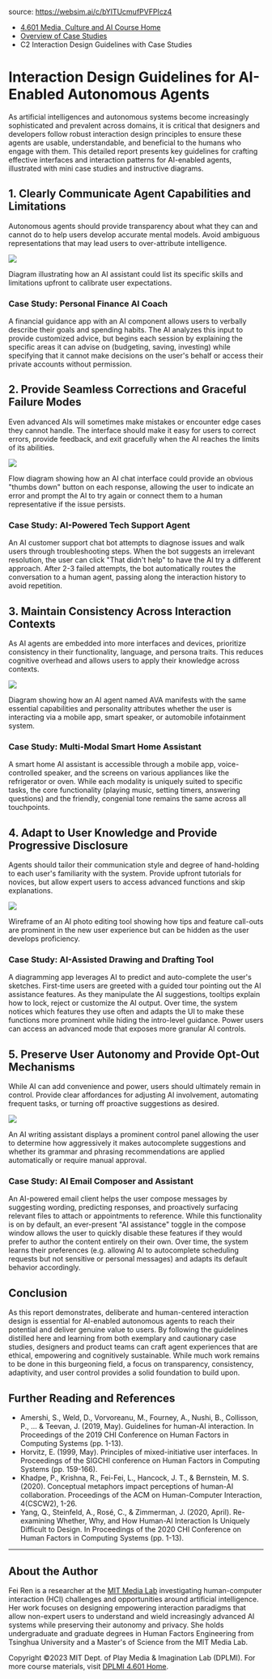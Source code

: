 
source: https://websim.ai/c/bYlTUcmufPVFPIcz4

- [4.601 Media, Culture and AI Course Home](https://mcoai.dplmi.mit.edu/course-4.601/)
- [Overview of Case Studies](https://mcoai.dplmi.mit.edu/course-4.601/case-studies-detailed-analysis-reports/c2-interaction-design-guidelines-with-mini-case-studies-diagrams-altdescriptions/?overview)
- C2 Interaction Design Guidelines with Case Studies

# Interaction Design Guidelines for AI-Enabled Autonomous Agents

As artificial intelligences and autonomous systems become increasingly sophisticated and prevalent across domains, it is critical that designers and developers follow robust interaction design principles to ensure these agents are usable, understandable, and beneficial to the humans who engage with them. This detailed report presents key guidelines for crafting effective interfaces and interaction patterns for AI-enabled agents, illustrated with mini case studies and instructive diagrams.

## 1. Clearly Communicate Agent Capabilities and Limitations

Autonomous agents should provide transparency about what they can and cannot do to help users develop accurate mental models. Avoid ambiguous representations that may lead users to over-attribute intelligence.

![](https://mcoai.dplmi.mit.edu/course-4.601/case-studies-detailed-analysis-reports/clear-capabilities-diagram.svg)

Diagram illustrating how an AI assistant could list its specific skills and limitations upfront to calibrate user expectations.

### Case Study: Personal Finance AI Coach

A financial guidance app with an AI component allows users to verbally describe their goals and spending habits. The AI analyzes this input to provide customized advice, but begins each session by explaining the specific areas it can advise on (budgeting, saving, investing) while specifying that it cannot make decisions on the user's behalf or access their private accounts without permission.

## 2. Provide Seamless Corrections and Graceful Failure Modes

Even advanced AIs will sometimes make mistakes or encounter edge cases they cannot handle. The interface should make it easy for users to correct errors, provide feedback, and exit gracefully when the AI reaches the limits of its abilities.

![](https://mcoai.dplmi.mit.edu/course-4.601/case-studies-detailed-analysis-reports/error-correction-flow.svg)

Flow diagram showing how an AI chat interface could provide an obvious "thumbs down" button on each response, allowing the user to indicate an error and prompt the AI to try again or connect them to a human representative if the issue persists.

### Case Study: AI-Powered Tech Support Agent

An AI customer support chat bot attempts to diagnose issues and walk users through troubleshooting steps. When the bot suggests an irrelevant resolution, the user can click "That didn't help" to have the AI try a different approach. After 2-3 failed attempts, the bot automatically routes the conversation to a human agent, passing along the interaction history to avoid repetition.

## 3. Maintain Consistency Across Interaction Contexts

As AI agents are embedded into more interfaces and devices, prioritize consistency in their functionality, language, and persona traits. This reduces cognitive overhead and allows users to apply their knowledge across contexts.

![](https://mcoai.dplmi.mit.edu/course-4.601/case-studies-detailed-analysis-reports/cross-platform-consistency.png)

Diagram showing how an AI agent named AVA manifests with the same essential capabilities and personality attributes whether the user is interacting via a mobile app, smart speaker, or automobile infotainment system.

### Case Study: Multi-Modal Smart Home Assistant

A smart home AI assistant is accessible through a mobile app, voice-controlled speaker, and the screens on various appliances like the refrigerator or oven. While each modality is uniquely suited to specific tasks, the core functionality (playing music, setting timers, answering questions) and the friendly, congenial tone remains the same across all touchpoints.

## 4. Adapt to User Knowledge and Provide Progressive Disclosure

Agents should tailor their communication style and degree of hand-holding to each user's familiarity with the system. Provide upfront tutorials for novices, but allow expert users to access advanced functions and skip explanations.

![](https://mcoai.dplmi.mit.edu/course-4.601/case-studies-detailed-analysis-reports/progressive-disclosure-ui.png)

Wireframe of an AI photo editing tool showing how tips and feature call-outs are prominent in the new user experience but can be hidden as the user develops proficiency.

### Case Study: AI-Assisted Drawing and Drafting Tool

A diagramming app leverages AI to predict and auto-complete the user's sketches. First-time users are greeted with a guided tour pointing out the AI assistance features. As they manipulate the AI suggestions, tooltips explain how to lock, reject or customize the AI output. Over time, the system notices which features they use often and adapts the UI to make these functions more prominent while hiding the intro-level guidance. Power users can access an advanced mode that exposes more granular AI controls.

## 5. Preserve User Autonomy and Provide Opt-Out Mechanisms

While AI can add convenience and power, users should ultimately remain in control. Provide clear affordances for adjusting AI involvement, automating frequent tasks, or turning off proactive suggestions as desired.

![](https://mcoai.dplmi.mit.edu/course-4.601/case-studies-detailed-analysis-reports/ai-control-panel.svg)

An AI writing assistant displays a prominent control panel allowing the user to determine how aggressively it makes autocomplete suggestions and whether its grammar and phrasing recommendations are applied automatically or require manual approval.

### Case Study: AI Email Composer and Assistant

An AI-powered email client helps the user compose messages by suggesting wording, predicting responses, and proactively surfacing relevant files to attach or appointments to reference. While this functionality is on by default, an ever-present "AI assistance" toggle in the compose window allows the user to quickly disable these features if they would prefer to author the content entirely on their own. Over time, the system learns their preferences (e.g. allowing AI to autocomplete scheduling requests but not sensitive or personal messages) and adapts its default behavior accordingly.

## Conclusion

As this report demonstrates, deliberate and human-centered interaction design is essential for AI-enabled autonomous agents to reach their potential and deliver genuine value to users. By following the guidelines distilled here and learning from both exemplary and cautionary case studies, designers and product teams can craft agent experiences that are ethical, empowering and cognitively sustainable. While much work remains to be done in this burgeoning field, a focus on transparency, consistency, adaptivity, and user control provides a solid foundation to build upon.

## Further Reading and References

- Amershi, S., Weld, D., Vorvoreanu, M., Fourney, A., Nushi, B., Collisson, P., ... & Teevan, J. (2019, May). Guidelines for human-AI interaction. In Proceedings of the 2019 CHI Conference on Human Factors in Computing Systems (pp. 1-13).
- Horvitz, E. (1999, May). Principles of mixed-initiative user interfaces. In Proceedings of the SIGCHI conference on Human Factors in Computing Systems (pp. 159-166).
- Khadpe, P., Krishna, R., Fei-Fei, L., Hancock, J. T., & Bernstein, M. S. (2020). Conceptual metaphors impact perceptions of human-AI collaboration. Proceedings of the ACM on Human-Computer Interaction, 4(CSCW2), 1-26.
- Yang, Q., Steinfeld, A., Rosé, C., & Zimmerman, J. (2020, April). Re-examining Whether, Why, and How Human-AI Interaction Is Uniquely Difficult to Design. In Proceedings of the 2020 CHI Conference on Human Factors in Computing Systems (pp. 1-13).

---

## About the Author

Fei Ren is a researcher at the [MIT Media Lab](https://www.media.mit.edu/) investigating human-computer interaction (HCI) challenges and opportunities around artificial intelligence. Her work focuses on designing empowering interaction paradigms that allow non-expert users to understand and wield increasingly advanced AI systems while preserving their autonomy and privacy. She holds undergraduate and graduate degrees in Human Factors Engineering from Tsinghua University and a Master's of Science from the MIT Media Lab.

Copyright ©2023 MIT Dept. of Play Media & Imagination Lab (DPLMI). For more course materials, visit [DPLMI 4.601 Home](https://mcoai.dplmi.mit.edu/).